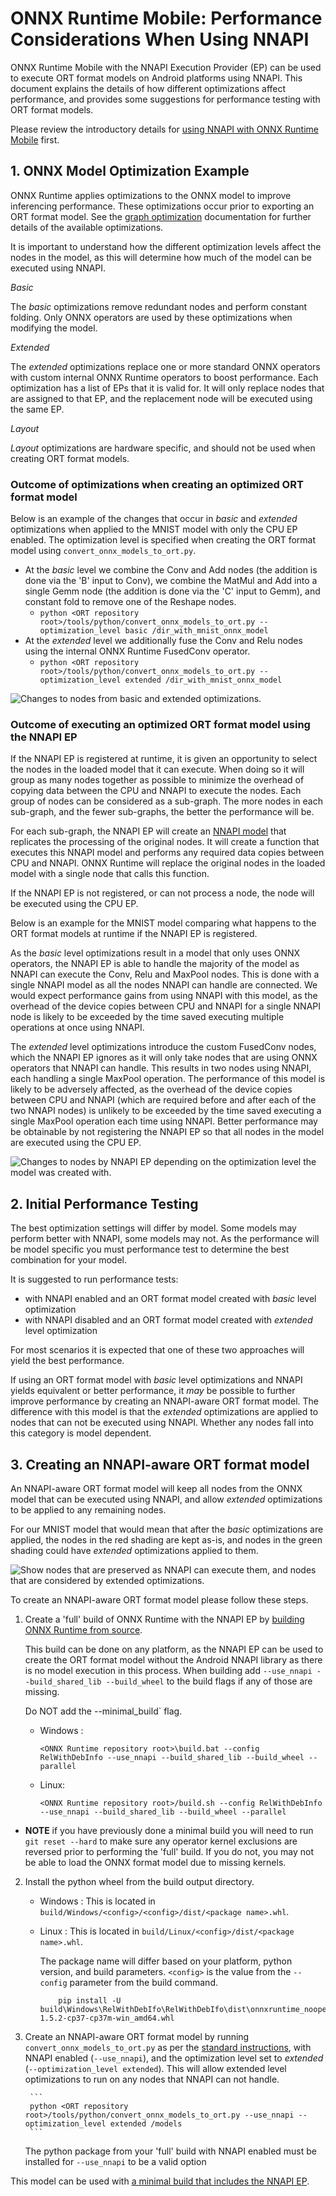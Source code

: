 # ONNX Runtime Mobile: Performance Considerations When Using NNAPI

ONNX Runtime Mobile with the NNAPI Execution Provider (EP) can be used to execute ORT format models on Android platforms using NNAPI. This document explains the details of how different optimizations affect performance, and provides some suggestions for performance testing with ORT format models.

Please review the introductory details for [using NNAPI with ONNX Runtime Mobile](ONNX_Runtime_for_Mobile_Platforms.md#Using-NNAPI-with-ONNX-Runtime-Mobile) first.


## 1. ONNX Model Optimization Example

ONNX Runtime applies optimizations to the ONNX model to improve inferencing performance. These optimizations occur prior to exporting an ORT format model. See the [graph optimization](https://www.onnxruntime.ai/docs/resources/graph-optimizations.html) documentation for further details of the available optimizations.

It is important to understand how the different optimization levels affect the nodes in the model, as this will determine how much of the model can be executed using NNAPI.

*Basic*

The _basic_ optimizations remove redundant nodes and perform constant folding. Only ONNX operators are used by these optimizations when modifying the model.

*Extended*

The _extended_ optimizations replace one or more standard ONNX operators with custom internal ONNX Runtime operators to boost performance. Each optimization has a list of EPs that it is valid for. It will only replace nodes that are assigned to that EP, and the replacement node will be executed using the same EP.

*Layout*

_Layout_ optimizations are hardware specific, and should not be used when creating ORT format models.

### Outcome of optimizations when creating an optimized ORT format model

Below is an example of the changes that occur in _basic_ and _extended_ optimizations when applied to the MNIST model with only the CPU EP enabled. The optimization level is specified when creating the ORT format model using `convert_onnx_models_to_ort.py`.

  - At the _basic_ level we combine the Conv and Add nodes (the addition is done via the 'B' input to Conv), we combine the MatMul and Add into a single Gemm node (the addition is done via the 'C' input to Gemm), and constant fold to remove one of the Reshape nodes.
    - `python <ORT repository root>/tools/python/convert_onnx_models_to_ort.py --optimization_level basic /dir_with_mnist_onnx_model`
  - At the _extended_ level we additionally fuse the Conv and Relu nodes using the internal ONNX Runtime FusedConv operator.
    - `python <ORT repository root>/tools/python/convert_onnx_models_to_ort.py --optimization_level extended /dir_with_mnist_onnx_model`

<img align="center" src="images/mnist_optimization.png" alt="Changes to nodes from basic and extended optimizations."/>

### Outcome of executing an optimized ORT format model using the NNAPI EP

If the NNAPI EP is registered at runtime, it is given an opportunity to select the nodes in the loaded model that it can execute. When doing so it will group as many nodes together as possible to minimize the overhead of copying data between the CPU and NNAPI to execute the nodes. Each group of nodes can be considered as a sub-graph. The more nodes in each sub-graph, and the fewer sub-graphs, the better the performance will be.

For each sub-graph, the NNAPI EP will create an [NNAPI model](https://developer.android.com/ndk/guides/neuralnetworks#model) that replicates the processing of the original nodes. It will create a function that executes this NNAPI model and performs any required data copies between CPU and NNAPI. ONNX Runtime will replace the original nodes in the loaded model with a single node that calls this function.

If the NNAPI EP is not registered, or can not process a node, the node will be executed using the CPU EP.

Below is an example for the MNIST model comparing what happens to the ORT format models at runtime if the NNAPI EP is registered.

As the _basic_ level optimizations result in a model that only uses ONNX operators, the NNAPI EP is able to handle the majority of the model as NNAPI can execute the Conv, Relu and MaxPool nodes. This is done with a single NNAPI model as all the nodes NNAPI can handle are connected. We would expect performance gains from using NNAPI with this model, as the overhead of the device copies between CPU and NNAPI for a single NNAPI node is likely to be exceeded by the time saved executing multiple operations at once using NNAPI.

The _extended_ level optimizations introduce the custom FusedConv nodes, which the NNAPI EP ignores as it will only take nodes that are using ONNX operators that NNAPI can handle. This results in two nodes using NNAPI, each handling a single MaxPool operation. The performance of this model is likely to be adversely affected, as the overhead of the device copies between CPU and NNAPI (which are required before and after each of the two NNAPI nodes) is unlikely to be exceeded by the time saved executing a single MaxPool operation each time using NNAPI. Better performance may be obtainable by not registering the NNAPI EP so that all nodes in the model are executed using the CPU EP.

<img align="center" src="images/mnist_optimization_with_nnapi.png" alt="Changes to nodes by NNAPI EP depending on the optimization level the model was created with.">

## 2. Initial Performance Testing

The best optimization settings will differ by model. Some models may perform better with NNAPI, some models may not. As the performance will be model specific you must performance test to determine the best combination for your model.

It is suggested to run performance tests:
  - with NNAPI enabled and an ORT format model created with _basic_ level optimization
  - with NNAPI disabled and an ORT format model created with _extended_ level optimization

For most scenarios it is expected that one of these two approaches will yield the best performance.

If using an ORT format model with _basic_ level optimizations and NNAPI yields equivalent or better performance, it _may_ be possible to further improve performance by creating an NNAPI-aware ORT format model. The difference with this model is that the _extended_ optimizations are applied to nodes that can not be executed using NNAPI. Whether any nodes fall into this category is model dependent.

## 3. Creating an NNAPI-aware ORT format model

An NNAPI-aware ORT format model will keep all nodes from the ONNX model that can be executed using NNAPI, and allow _extended_ optimizations to be applied to any remaining nodes.

For our MNIST model that would mean that after the _basic_ optimizations are applied, the nodes in the red shading are kept as-is, and nodes in the green shading could have _extended_ optimizations applied to them.

<img align="center" src="images/nnapi_aware_ort_format_model.png" alt="Show nodes that are preserved as NNAPI can execute them, and nodes that are considered by extended optimizations.">

To create an NNAPI-aware ORT format model please follow these steps.

1. Create a 'full' build of ONNX Runtime with the NNAPI EP by [building ONNX Runtime from source](https://github.com/microsoft/onnxruntime/blob/master/BUILD.md#start-baseline-cpu).

    This build can be done on any platform, as the NNAPI EP can be used to create the ORT format model without the Android NNAPI library as there is no model execution in this process. When building add `--use_nnapi --build_shared_lib --build_wheel` to the build flags if any of those are missing.

    Do NOT add the --minimal_build` flag.
    - Windows :
        ```
        <ONNX Runtime repository root>\build.bat --config RelWithDebInfo --use_nnapi --build_shared_lib --build_wheel --parallel
        ```

    - Linux:
        ```
        <ONNX Runtime repository root>/build.sh --config RelWithDebInfo --use_nnapi --build_shared_lib --build_wheel --parallel
        ```

  - **NOTE** if you have previously done a minimal build you will need to run `git reset --hard` to make sure any operator kernel exclusions are reversed prior to performing the 'full' build. If you do not, you may not be able to load the ONNX format model due to missing kernels.

2. Install the python wheel from the build output directory.

    - Windows : This is located in `build/Windows/<config>/<config>/dist/<package name>.whl`.

    - Linux : This is located in `build/Linux/<config>/dist/<package name>.whl`.

        The package name will differ based on your platform, python version, and build parameters. `<config>` is the value from the `--config` parameter from the build command.
        ```
            pip install -U build\Windows\RelWithDebIfo\RelWithDebIfo\dist\onnxruntime_noopenmp-1.5.2-cp37-cp37m-win_amd64.whl
        ```

3. Create an NNAPI-aware ORT format model by running `convert_onnx_models_to_ort.py` as per the [standard instructions](ONNX_Runtime_for_Mobile_Platforms.md#Create-ORT-format-model-and-configuration-file-with-required-operators), with NNAPI enabled (`--use_nnapi`), and the optimization level set to _extended_ (`--optimization_level extended`). This will allow extended level optimizations to run on any nodes that NNAPI can not handle.

        ```
        python <ORT repository root>/tools/python/convert_onnx_models_to_ort.py --use_nnapi --optimization_level extended /models
        ```

    The python package from your 'full' build with NNAPI enabled must be installed for `--use_nnapi` to be a valid option

This model can be used with [a minimal build that includes the NNAPI EP](ONNX_Runtime_for_Mobile_Platforms.md#Create-a-minimal-build-for-Android-with-NNAPI-support).